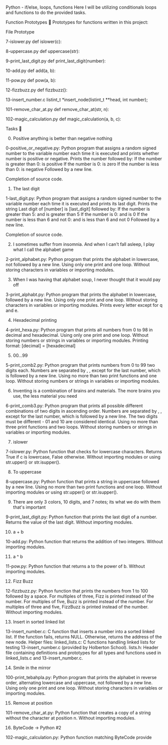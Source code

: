 

Python - if/else, loops, functions
Here I will be utilizing conditionals loops and functions to do the provided tasks.

Function Prototypes 💾
Prototypes for functions written in this project:





File
Prototype




7-islower.py
def islower(c):


8-uppercase.py
def uppercase(str):


9-print_last_digit.py
def print_last_digit(number):


10-add.py
def add(a, b):


11-pow.py
def pow(a, b):


12-fizzbuzz.py
def fizzbuzz():


13-insert_number.c
listint_t *insert_node(listint_t **head, int number);


101-remove_char_at.py
def remove_char_at(str, n):


102-magic_calculation.py
def magic_calculation(a, b, c):




Tasks 📃

0. Positive anything is better than negative nothing


0-positive_or_negative.py: Python program that assigns
a random signed number to the variable number each time it is executed and
prints whether number is positive or negative.
Prints the number followed by:
If the number is greater than 0: is positive
If the number is 0: is zero
If the number is less than 0: is negative
Followed by a new line.


Completion of source code.



1. The last digit


1-last_digit.py: Python program that assigns a random signed number
to the variable number each time it is executed and prints its last digit.
Prints the string Last digit of [number] is [last_digit] followed by:
If the number is greater than 5: and is greater than 5
If the number is 0: and is 0
If the number is less than 6 and not 0: and is less than 6 and not 0
Followed by a new line.


Completion of source code.



2. I sometimes suffer from insomnia. And when I can't fall asleep, I play what I call the alphabet game


2-print_alphabet.py: Python program that prints the alphabet
in lowercase, not followed by a new line.
Using only one print and one loop.
Without storing characters in variables or importing modules.



3. When I was having that alphabet soup, I never thought that it would pay off


3-print_alphabt.py: Python program that prints the
alphabet in lowercase, followed by a new line.
Using only one print and one loop.
Without storing characters in variables or importing modules.
Prints every letter except for q and e.



4. Hexadecimal printing


4-print_hexa.py: Python program that prints all numbers from
0 to 98 in decimal and hexadecimal.
Using only one print and one loop.
Without storing numbers or strings in variables or importing modules.
Printing format: [decimal] = [hexadecimal]



5. 00...99


5-print_comb2.py: Python program that prints numbers from 0
to 99 two digits each.
Numbers are separated by , , except for the last number, which is followed by a new line.
Using no more than two print functions and one loop.
Without storing numbers or strings in variables or importing modules.



6. Inventing is a combination of brains and materials. The more brains you use, the less material you need


6-print_comb3.py: Python program that prints all possible
different combinations of two digits in ascending order.
Numbers are separated by , , except for the last number, which is followed by a new line.
The two digits must be different - 01 and 10 are considered identical.
Using no more than three print functions and two loops.
Without storing numbers or strings in variables or importing modules.



7. islower


7-islower.py: Python function that checks for lowercase characters.
Returns True if c is lowercase, False otherwise.
Without importing modules or using str.upper() or str.isupper().



8. To uppercase


8-uppercase.py: Python function that prints a string in
uppercase followed by a new line.
Using no more than two print functions and one loop.
Without importing modules or using str.upper() or str.isupper().



9. There are only 3 colors, 10 digits, and 7 notes; its what we do with them that's important


9-print_last_digit.py: Python function that prints the last
digit of a number.
Returns the value of the last digit.
Without importing modules.



10. a + b


10-add.py: Python function that returns the addition of two integers.
Without importing modules.



11. a ^ b


11-pow.py: Python function that returns a to the power of b.
Without importing modules.



12. Fizz Buzz


12-fizzbuzz.py: Python function that prints the numbers from
1 to 100 followed by a space.
For multiples of three, Fizz is printed instead of the number.
For multiples of five, Buzz is printed instead of the number.
For multiples of three and five, FizzBuzz is printed instead of the number.
Without importing modules.



13. Insert in sorted linked list


13-insert_number.c: C function that inserts a number
into a sorted linked list.
If the function fails, returns NULL.
Otherwise, returns the address of the new node.
Helper files:
linked_lists.c: C functions handling linked lists for testing
13-insert_number.c (provided by Holberton School).
lists.h: Header file containing definitions and prototypes for
all types and functions used in linked_lists.c and
13-insert_number.c.





14. Smile in the mirror


100-print_tebahpla.py: Python program that prints the alphabet
in reverse order, alternating lowercase and uppercase, not followed by a new line.
Using only one print and one loop.
Without storing characters in variables or importing modules.



15. Remove at position


101-remove_char_at.py: Python function that
creates a copy of a string without the character at position n.
Without importing modules.



16. ByteCode -> Python #2


102-magic_calculation.py: Python function matching ByteCode provide
